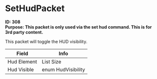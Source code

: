 # SetHudPacket

**ID: 308**  
**Purpose: This packet is only used via the set hud command. This is for 3rd party content.**  

This packet will toggle the HUD visibility.

<table><thead><tr><th>Field</th><th>Info</th></tr></thead><tbody>
<tr><td>Hud Element</td><td>List Size</td></tr>
<tr><td>Hud Visible</td><td>enum HudVisibility</td></tr>
</tbody></table>